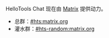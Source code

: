 HelloTools Chat 现在由 [Matrix](https://matrix.org/) 提供动力。

- 总群：[\#hts:matrix.org](https://matrix.to/#/#hts:matrix.org)
- 灌水群：[\#hts-random:matrix.org](https://matrix.to/#/#hts-random:matrix.org)
